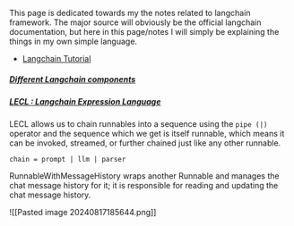 This page is dedicated towards my the notes related to langchain framework. The major source will obviously be the official langchain documentation, but here in this page/notes I will simply be explaining the things in my own simple language.

- [Langchain Tutorial](https://youtu.be/6GnsndNL5u4?si=HXzfhfRZGTceuPeT)
##### [Different Langchain components](#)


##### [LECL : Langchain Expression Language](#)

LECL allows us to chain runnables into a sequence using the `pipe (|)` operator and the sequence which we get is itself runnable, which means it can be invoked, streamed, or further chained just like any other runnable.

```
chain = prompt | llm | parser
```

RunnableWithMessageHistory wraps another Runnable and manages the chat message history for it; it is responsible for reading and updating the chat message history.

![[Pasted image 20240817185644.png]]